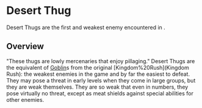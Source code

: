 # Desert Thug

Desert Thugs are the first and weakest enemy encountered in .
## Overview

"These thugs are lowly mercenaries that enjoy pillaging."
Desert Thugs are the equivalent of [Goblin](Goblin)s from the original [Kingdom%20Rush](Kingdom Rush): the weakest enemies in the game and by far the easiest to defeat. They may pose a threat in early levels when they come in large groups, but they are weak themselves. They are so weak that even in numbers, they pose virtually no threat, except as meat shields against special abilities for other enemies.